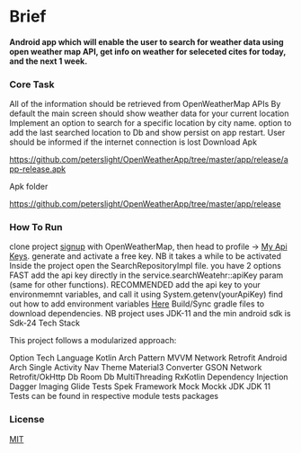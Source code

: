 # Brief

#### Android app which will enable the user to search for weather data using open weather map API, get info on weather for seleceted cites for today, and the next 1 week.

### Core Task

All of the information should be retrieved from OpenWeatherMap APIs
By default the main screen should show weather data for your current location 
Implement an option to search for a specific location by city name.
option to add the last searched location to Db and show persist on app restart.
User should be informed if the internet connection is lost
Download Apk

https://github.com/peterslight/OpenWeatherApp/tree/master/app/release/app-release.apk

Apk folder

https://github.com/peterslight/OpenWeatherApp/tree/master/app/release

### How To Run

clone project
[signup](https://home.openweathermap.org/users/sign_in) with OpenWeatherMap, then head to profile -> [My Api Keys](https://home.openweathermap.org/api_keys).
generate and activate a free key. NB it takes a while to be activated
Inside the project open the SearchRepositoryImpl file. you have 2 options
FAST add the api key directly in the service.searchWeatehr::apiKey param (same for other functions).
RECOMMENDED add the api key to your environmemnt variables, and call it using System.getenv(yourApiKey) find out how to add environment variables [Here](https://chlee.co/how-to-setup-environment-variables-for-windows-mac-and-linux/)
Build/Sync gradle files to download dependencies. NB project uses JDK-11 and the min android sdk is Sdk-24
Tech Stack

This project follows a modularized approach:

Option	Tech
Language	Kotlin
Arch Pattern	MVVM
Network	Retrofit
Android Arch	Single Activity Nav
Theme	Material3
Converter	GSON
Network	Retrofit/OkHttp
Db	Room Db
MultiThreading	RxKotlin
Dependency Injection	Dagger
Imaging	Glide
Tests	Spek Framework
Mock	Mockk
JDK	JDK 11
Tests can be found in respective module tests packages

### License

[MIT](https://choosealicense.com/licenses/mit/)
